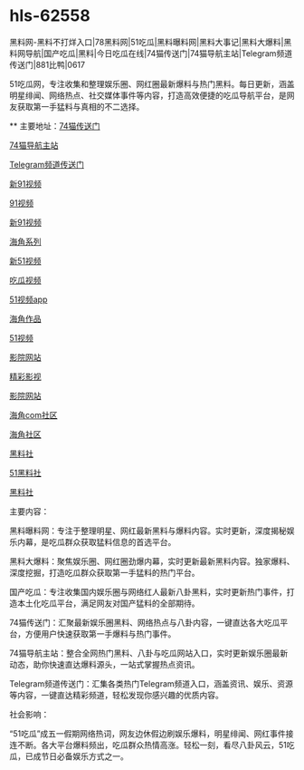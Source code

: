 # hls-62558
黑料网-黑料不打烊入口|78黑料网|51吃瓜|黑料曝料网|黑料大事记|黑料大爆料|黑料网导航|国产吃瓜|黑料|今日吃瓜在线|74猫传送门|74猫导航主站|Telegram频道传送门|881比鸭|0617

51吃瓜网，专注收集和整理娱乐圈、网红圈最新爆料与热门黑料。每日更新，涵盖明星绯闻、网络热点、社交媒体事件等内容，打造高效便捷的吃瓜导航平台，是网友获取第一手猛料与真相的不二选择。

** 主要地址：<a href="https://74mao.com/">74猫传送门</a>

<a href="https://74mao.com/">74猫导航主站</a>

<a href="https://74mao.com/">Telegram频道传送门</a>

<a href="https://hj-145.pages.dev/">新91视频</a>

<a href="https://hj-149.pages.dev/">91视频</a>

<a href="https://hj-152.pages.dev/">新91视频</a>

<a href="https://hj-156.pages.dev/">海角系列</a>

<a href="https://hj-188.pages.dev/">新51视频</a>

<a href="https://hj-193.pages.dev/">吃瓜视频</a>

<a href="https://hj-195.pages.dev/">51视频app</a>

<a href="https://hj-197.pages.dev/">海角作品</a>

<a href="https://hj-210.pages.dev/">51视频</a>

<a href="https://hj-213.pages.dev/">影院网站</a>

<a href="https://hj-216.pages.dev/">精彩影视</a>

<a href="https://hj-218.pages.dev/">影院网站</a>

<a href="https://hj-219.pages.dev/">海角com社区</a>

<a href="https://hj-224.pages.dev/">海角社区</a>

<a href="https://hls-15.pages.dev/">黑料社</a>

<a href="https://hls-17.pages.dev/">51黑料社</a>

<a href="https://hls-19.pages.dev/">黑料社</a>

主要内容：

黑料曝料网：专注于整理明星、网红最新黑料与爆料内容。实时更新，深度揭秘娱乐内幕，是吃瓜群众获取猛料信息的首选平台。

黑料大爆料：聚焦娱乐圈、网红圈劲爆内幕，实时更新最新黑料内容。独家爆料、深度挖掘，打造吃瓜群众获取第一手猛料的热门平台。

国产吃瓜：专注收集国内娱乐圈与网络红人最新八卦黑料，实时更新热门事件，打造本土化吃瓜平台，满足网友对国产猛料的全部期待。

74猫传送门：汇聚最新娱乐圈黑料、网络热点与八卦内容，一键直达各大吃瓜平台，方便用户快速获取第一手爆料与热门事件。

74猫导航主站：整合全网热门黑料、八卦与吃瓜网站入口，实时更新娱乐圈最新动态，助你快速直达爆料源头，一站式掌握热点资讯。

Telegram频道传送门：汇集各类热门Telegram频道入口，涵盖资讯、娱乐、资源等内容，一键直达精彩频道，轻松发现你感兴趣的优质内容。

社会影响：

“51吃瓜”成五一假期网络热词，网友边休假边刷娱乐爆料，明星绯闻、网红事件接连不断。各大平台爆料频出，吃瓜群众热情高涨。轻松一刻，看尽八卦风云，51吃瓜，已成节日必备娱乐方式之一。
